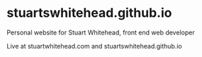 # stuartswhitehead.github.io
Personal website for Stuart Whitehead, front end web developer

Live at stuartwhitehead.com and stuartswhitehead.github.io
